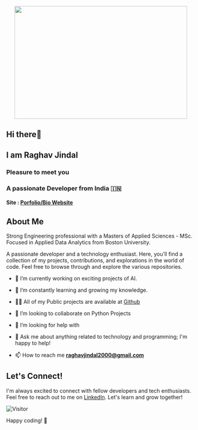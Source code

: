 <p align="center">
  <img width="460" height="300" src="https://media.giphy.com/media/dWesBcTLavkZuG35MI/giphy.gif">
</p>

## Hi there👋 
## I am Raghav Jindal
### Pleasure to meet you 
### A passionate Developer from India 🇮🇳
#### Site : [Porfolio/Bio Website](https://raghavjindal2000.github.io) 

## About Me

Strong Engineering professional with a Masters of Applied Sciences - MSc. Focused in Applied Data Analytics from Boston University.

A passionate developer and a technology enthusiast. Here, you'll find a collection of my projects, contributions, and explorations in the world of code. Feel free to browse through and explore the various repositories.

- 🔭 I’m currently working on exciting projects of AI.

- 🌱 I’m constantly learning and growing my knowledge.

- 👨‍💻 All of my Public projects are available at [Github](https://github.com/RaghavJindal2000/)

- 👯 I’m looking to collaborate on Python Projects
  
- 🤔 I’m looking for help with 

- 💬 Ask me about anything related to technology and programming; I'm happy to help!

- 📫 How to reach me **raghavjindal2000@gmail.com**






## Let's Connect!

I'm always excited to connect with fellow developers and tech enthusiasts. Feel free to reach out to me on [LinkedIn](https://www.linkedin.com/in/raghavjindal2000/). Let's learn and grow together!

![Visitor](https://komarev.com/ghpvc/?username=RaghavJindal2000&color=blue&style=flat&label=Profile+Visits)

Happy coding! 🚀
